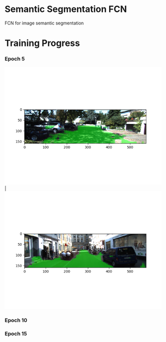 # Semantic Segmentation FCN
FCN for image semantic segmentation

# Training Progress
### Epoch 5
![](res/5/Figure_6.png)  |  ![](res/5/Figure_9.png)
### Epoch 10
### Epoch 15

